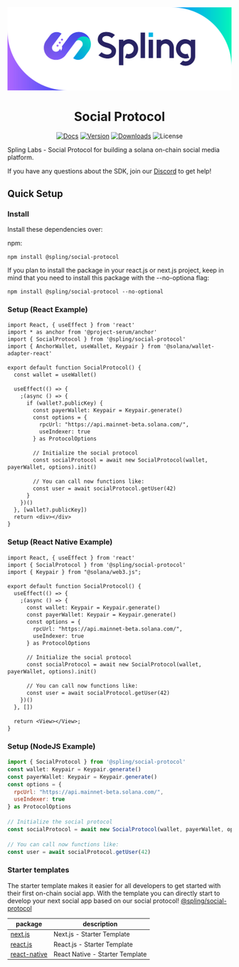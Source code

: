 <div align="center">
  <img src="https://raw.githubusercontent.com/spling-labs/social-protocol-react-native-template/main/assets/spling_header.jpg" />

  <h1>Social Protocol</h1>
   <p>
    <a href="https://spling-labs.github.io/social-protocol/"><img alt="Docs" src="https://img.shields.io/badge/docs-typedoc-blueviolet" /></a>
    <a href="https://www.npmjs.com/package/@spling/social-protocol"><img alt="Version" src="https://img.shields.io/npm/v/@spling/social-protocol"/></a>
    <a href="https://www.npmjs.com/package/@spling/social-protocol"><img alt="Downloads" src="https://img.shields.io/npm/dm/@spling/social-protocol" /></a>
    <img alt="License" src="https://img.shields.io/npm/l/@spling/social-protocol" />
 </p>
</div>

Spling Labs - Social Protocol for building a solana on-chain social media platform.

If you have any questions about the SDK, join our [Discord](https://discord.gg/7e3QN3Hy64) to get help!

## Quick Setup

### Install

Install these dependencies over:

npm:
```shell
npm install @spling/social-protocol
```

If you plan to install the package in your react.js or next.js project, keep in mind that you need to install this package with the --no-optiona flag:
```shell
npm install @spling/social-protocol --no-optional
```

### Setup (React Example)

```tsx
import React, { useEffect } from 'react'
import * as anchor from '@project-serum/anchor'
import { SocialProtocol } from '@spling/social-protocol'
import { AnchorWallet, useWallet, Keypair } from '@solana/wallet-adapter-react'

export default function SocialProtocol() {
  const wallet = useWallet()

  useEffect(() => {
    ;(async () => {
      if (wallet?.publicKey) {
        const payerWallet: Keypair = Keypair.generate()
        const options = { 
          rpcUrl: "https://api.mainnet-beta.solana.com/", 
          useIndexer: true
        } as ProtocolOptions

        // Initialize the social protocol
        const socialProtocol = await new SocialProtocol(wallet, payerWallet, options).init()

        // You can call now functions like:
        const user = await socialProtocol.getUser(42) 
      }
    })()
  }, [wallet?.publicKey])
  return <div></div>
}
```

### Setup (React Native Example)

```tsx
import React, { useEffect } from 'react'
import { SocialProtocol } from '@spling/social-protocol'
import { Keypair } from "@solana/web3.js";

export default function SocialProtocol() {
  useEffect(() => {
    ;(async () => {
      const wallet: Keypair = Keypair.generate()
      const payerWallet: Keypair = Keypair.generate()
      const options = { 
        rpcUrl: "https://api.mainnet-beta.solana.com/", 
        useIndexer: true
      } as ProtocolOptions

      // Initialize the social protocol
      const socialProtocol = await new SocialProtocol(wallet, payerWallet, options).init()

      // You can call now functions like:
      const user = await socialProtocol.getUser(42) 
    })()
  }, [])
  
  return <View></View>;
}
```

### Setup (NodeJS Example)

```js
import { SocialProtocol } from '@spling/social-protocol'
const wallet: Keypair = Keypair.generate()
const payerWallet: Keypair = Keypair.generate()
const options = { 
  rpcUrl: "https://api.mainnet-beta.solana.com/", 
  useIndexer: true
} as ProtocolOptions

// Initialize the social protocol
const socialProtocol = await new SocialProtocol(wallet, payerWallet, options).init()

// You can call now functions like:
const user = await socialProtocol.getUser(42) 
```

### Starter templates
The starter template makes it easier for all developers to get started with their first on-chain social app. With the template you can directly start to develop your next social app based on our social protocol! [@spling/social-protocol](https://www.npmjs.com/package/@spling/social-protocol)

| package                                                                        | description                                               |
| ------------------------------------------------------------------------------ | --------------------------------------------------------- |
| [next.js](https://github.com/spling-labs/social-protocol-nextjs-template) | Next.js - Starter Template |
| [react.js](https://github.com/spling-labs/social-protocol-react-template) | React.js - Starter Template |
| [react-native](https://github.com/spling-labs/social-protocol-react-native-template) | React Native - Starter Template |
